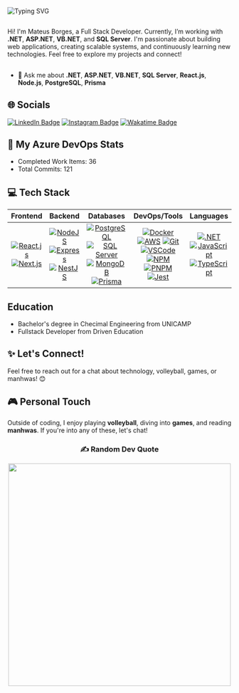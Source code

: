 ![Typing SVG](https://readme-typing-svg.demolab.com/?font=Fira+Code&weight=500&size=32&duration=1000&pause=1500&color=008F11&center=true&vCenter=true&width=860&lines=👋🏼+Hi+there!;🙋🏼‍♂️+My+name+is+Mateus+Borges%2C+I&#39;m+28;👨🏼‍💻+and+a+Full+Stack+Developer")

##

Hi! I'm Mateus Borges, a Full Stack Developer. Currently, I’m working with **.NET**, **ASP.NET**, **VB.NET**, and **SQL Server**. I'm passionate about building web applications, creating scalable systems, and continuously learning new technologies. Feel free to explore my projects and connect!

##

- 💬 Ask me about **.NET**, **ASP.NET**, **VB.NET**, **SQL Server**, **React.js**, **Node.js**, **PostgreSQL**, **Prisma**

## 🌐 Socials

[![LinkedIn Badge](https://img.shields.io/badge/LinkedIn-%230077B5.svg?logo=linkedin&logoColor=white)](https://linkedin.com/in/mat-borges "Connect on LinkedIn") [![Instagram Badge](https://img.shields.io/badge/-@matbborges-E4405F?style=flat&logo=Instagram&logoColor=white)](https://www.instagram.com/matbborges/ "Follow on Instagram") [![Wakatime Badge](https://wakatime.com/badge/user/65e091a8-99ff-49c6-96b2-fe7a9a3dd53c.svg)](https://wakatime.com/@65e091a8-99ff-49c6-96b2-fe7a9a3dd53c "See WakaTime Profile")

## 🚀 My Azure DevOps Stats
- Completed Work Items: 36  
- Total Commits: 121  

## 💻 Tech Stack

| **Frontend** | **Backend** | **Databases** | **DevOps/Tools** | **Languages** |
|:--------------:|:-------------:|:---------------:|:------------------:|:---------------:|
| [![React.js](https://img.shields.io/badge/React.js-61DAFB?style=for-the-badge&logo=react&logoColor=808080)](https://reactjs.org/) [![Next.js](https://img.shields.io/badge/Next.js-000000?style=for-the-badge&logo=nextdotjs&logoColor=ffffff)](https://nextjs.org/docs) | [![NodeJS](https://img.shields.io/badge/node.js-6DA55F?style=for-the-badge&logo=nodedotjs&logoColor=ffffff)](https://nodejs.org/en/) [![Express](http://img.shields.io/badge/express-000000?style=for-the-badge&logo=express&logoColor=ffffff)](https://expressjs.com/) [![NestJS](https://img.shields.io/badge/nest.js-E0234E?style=for-the-badge&logo=nestjs&logoColor=ffffff)](https://nestjs.com/) | [![PostgreSQL](http://img.shields.io/badge/PostgreSQL-4169E1?style=for-the-badge&logo=postgresql&logoColor=ffffff)](https://www.postgresql.org/) [![SQL Server](https://img.shields.io/badge/SQL%20Server-CC2927?style=for-the-badge&logo=microsoft-sql-server&logoColor=ffffff)](https://www.microsoft.com/en-us/sql-server) [![MongoDB](https://img.shields.io/badge/MongoDB-47A248?style=for-the-badge&logo=mongodb&logoColor=ffffff)](https://www.mongodb.com/) [![Prisma](https://img.shields.io/badge/Prisma-2D3748?style=for-the-badge&logo=prisma&logoColor=white)](https://www.prisma.io/) | [![Docker](http://img.shields.io/badge/docker-2496ED?style=for-the-badge&logo=docker&logoColor=ffffff)](https://docs.docker.com) [![AWS](http://img.shields.io/badge/AWS-FF9900?style=for-the-badge&logo=amazonaws&logoColor=ffffff)](https://aws.amazon.com) [![Git](http://img.shields.io/badge/git-F05032?style=for-the-badge&logo=git&logoColor=ffffff)](https://git-scm.com/) [![VSCode](https://img.shields.io/badge/VS%20Code-0078d4?style=for-the-badge&logo=vscode&logoColor=ffffff)](https://code.visualstudio.com/) [![NPM](https://img.shields.io/badge/NPM-CB3837?style=for-the-badge&logo=npm&logoColor=white)](https://www.npmjs.com/) [![PNPM](https://img.shields.io/badge/PNPM-3F9BFC?style=for-the-badge&logo=pnpm&logoColor=white)](https://pnpm.io/) [![Jest](https://img.shields.io/badge/Jest-C21325?style=for-the-badge&logo=jest&logoColor=white)](https://jestjs.io/) | [![.NET](http://img.shields.io/badge/.NET-512BD4?style=for-the-badge&logo=.net&logoColor=ffffff)](https://dotnet.microsoft.com/) [![JavaScript](https://img.shields.io/badge/javascript-F7DF1E?style=for-the-badge&logo=javascript&logoColor=808080)](https://developer.mozilla.org/en-US/docs/Web/JavaScript) [![TypeScript](http://img.shields.io/badge/TypeScript-3178C6?style=for-the-badge&logo=typescript&logoColor=ffffff)](https://www.typescriptlang.org/) |

<!--
## 📊 GitHub Stats
![Mateus' GitHub Stats](https://github-readme-stats.vercel.app/api?username=mat-borges&show_icons=true&hide_title=true&count_private=true&hide=prs)

## 🚀 Featured Projects
- [Project 1](https://github.com/mat-borges/project1): A brief description of the project and key technologies used.
- [Project 2](https://github.com/mat-borges/project2): A brief description of the project and key technologies used.
-->

## Education
 - Bachelor's degree in Checimal Engineering from UNICAMP
 - Fullstack Developer from Driven Education

## ✨ Let's Connect!
Feel free to reach out for a chat about technology, volleyball, games, or manhwas! 😊

## 🎮 Personal Touch
Outside of coding, I enjoy playing **volleyball**, diving into **games**, and reading **manhwas**. If you're into any of these, let's chat!

<h3 id="-random-dev-quote"  align="center">✍️ Random Dev Quote</h3>
<div align="center">
  <img width="500em" src="https://quotes-github-readme.vercel.app/api?type=horizontal&theme=tokyonight" />
</div>

##

